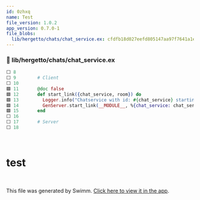 ```yaml
---
id: 0zhxq
name: Test
file_version: 1.0.2
app_version: 0.7.0-1
file_blobs:
  lib/hergetto/chats/chat_service.ex: cfdfb18d027eefd805147aa97f7641a1e7dd56db
---
```


<!-- NOTE-swimm-snippet: the lines below link your snippet to Swimm -->
### 📄 lib/hergetto/chats/chat_service.ex
```elixir
⬜ 8      
⬜ 9        # Client
⬜ 10     
🟩 11       @doc false
🟩 12       def start_link({chat_service, room}) do
🟩 13         Logger.info("Chatservice with id: #{chat_service} starting.")
🟩 14         GenServer.start_link(__MODULE__, %{chat_service: chat_service, room: room, messages: []}, name: :"chat_service:#{chat_service}")
🟩 15       end
⬜ 16     
⬜ 17       # Server
⬜ 18     
```

<br/>

# test

<br/>

This file was generated by Swimm. [Click here to view it in the app](https://app.swimm.io/repos/Z2l0aHViJTNBJTNBaGVyZ2V0dG8lM0ElM0FkdXN0aGlqc3ZkaA==/docs/0zhxq).